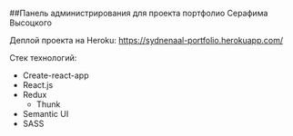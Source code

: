 ##Панель администрирования для проекта портфолио Серафима Высоцкого

Деплой проекта на Heroku: https://sydnenaal-portfolio.herokuapp.com/

Стек технологий:
- Create-react-app
- React.js
- Redux
  - Thunk
- Semantic UI
- SASS
